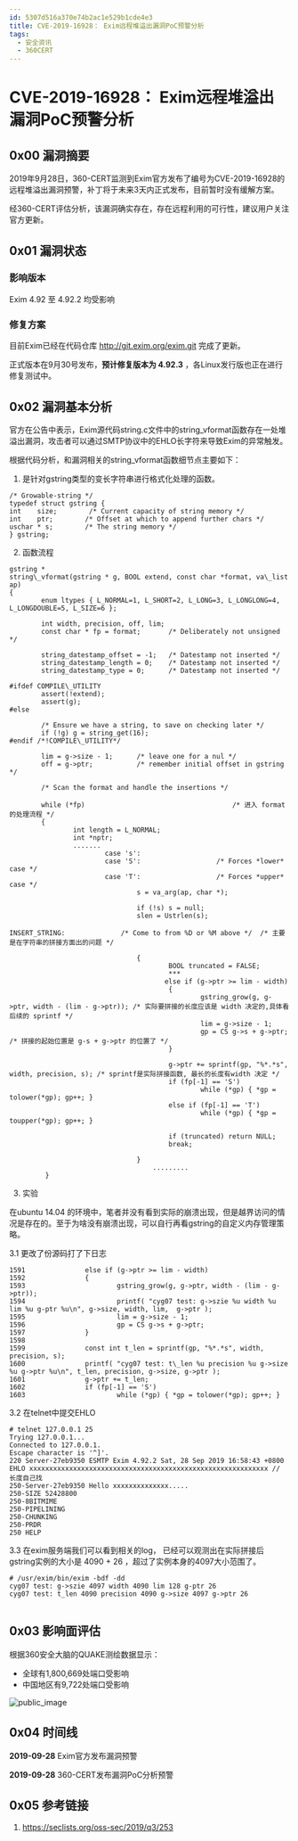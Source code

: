 ```yaml
---
id: 5307d516a370e74b2ac1e529b1cde4e3
title: CVE-2019-16928： Exim远程堆溢出漏洞PoC预警分析
tags: 
  - 安全资讯
  - 360CERT
---
```


# CVE-2019-16928： Exim远程堆溢出漏洞PoC预警分析

0x00 漏洞摘要
---------


2019年9月28日，360-CERT监测到Exim官方发布了编号为CVE-2019-16928的远程堆溢出漏洞预警，补丁将于未来3天内正式发布，目前暂时没有缓解方案。


经360-CERT评估分析，该漏洞确实存在，存在远程利用的可行性，建议用户关注官方更新。


0x01 漏洞状态
---------


### 影响版本


Exim 4.92 至 4.92.2 均受影响


### 修复方案


目前Exim已经在代码仓库 <http://git.exim.org/exim.git> 完成了更新。


正式版本在9月30号发布，**预计修复版本为 4.92.3** ，各Linux发行版也正在进行修复测试中。


0x02 漏洞基本分析
-----------


官方在公告中表示，Exim源代码string.c文件中的string\_vformat函数存在一处堆溢出漏洞，攻击者可以通过SMTP协议中的EHLO长字符来导致Exim的异常触发。


根据代码分析，和漏洞相关的string\_vformat函数细节点主要如下：


1. 是针对gstring类型的变长字符串进行格式化处理的函数。
```
/* Growable-string */
typedef struct gstring {
int    size;        /* Current capacity of string memory */
int    ptr;        /* Offset at which to append further chars */
uschar * s;        /* The string memory */
} gstring;

```
2. 函数流程



```
gstring *
string\_vformat(gstring * g, BOOL extend, const char *format, va\_list ap)
{
        enum ltypes { L_NORMAL=1, L_SHORT=2, L_LONG=3, L_LONGLONG=4, L_LONGDOUBLE=5, L_SIZE=6 };

        int width, precision, off, lim;
        const char * fp = format;       /* Deliberately not unsigned */

        string_datestamp_offset = -1;   /* Datestamp not inserted */
        string_datestamp_length = 0;    /* Datestamp not inserted */
        string_datestamp_type = 0;      /* Datestamp not inserted */

#ifdef COMPILE\_UTILITY
        assert(!extend);
        assert(g);
#else

        /* Ensure we have a string, to save on checking later */
        if (!g) g = string_get(16);
#endif /*!COMPILE\_UTILITY*/

        lim = g->size - 1;      /* leave one for a nul */
        off = g->ptr;           /* remember initial offset in gstring */

        /* Scan the format and handle the insertions */

        while (*fp)                                     /* 进入 format 的处理流程 */
        {
                int length = L_NORMAL;
                int *nptr;
                .......
                        case 's':
                        case 'S':                   /* Forces *lower* case */
                        case 'T':                   /* Forces *upper* case */
                                s = va_arg(ap, char *);

                                if (!s) s = null;
                                slen = Ustrlen(s);

INSERT_STRING:              /* Come to from %D or %M above */  /* 主要是在字符串的拼接方面出的问题 */

                                {
                                        BOOL truncated = FALSE;
                                        ***
                                       else if (g->ptr >= lim - width)
                                        {
                                                gstring_grow(g, g->ptr, width - (lim - g->ptr)); /* 实际要拼接的长度应该是 width 决定的,具体看后续的 sprintf */
                                                lim = g->size - 1;
                                                gp = CS g->s + g->ptr;                          /* 拼接的起始位置是 g-s + g->ptr 的位置了 */
                                        }

                                        g->ptr += sprintf(gp, "%*.*s", width, precision, s); /* sprintf是实际拼接函数, 最长的长度有width 决定 */
                                        if (fp[-1] == 'S')
                                                while (*gp) { *gp = tolower(*gp); gp++; }
                                        else if (fp[-1] == 'T')
                                                while (*gp) { *gp = toupper(*gp); gp++; }

                                        if (truncated) return NULL;
                                        break;

                                }  
                                    .........
         }

```
3. 实验


在ubuntu 14.04 的环境中，笔者并没有看到实际的崩溃出现，但是越界访问的情况是存在的。至于为啥没有崩溃出现，可以自行再看gstring的自定义内存管理策略。


3.1 更改了份源码打了下日志



```
1591               else if (g->ptr >= lim - width)
1592               {
1593                       gstring_grow(g, g->ptr, width - (lim - g->ptr));
1594                       printf( "cyg07 test: g->szie %u width %u lim %u g-ptr %u\n", g->size, width, lim,  g->ptr );
1595                       lim = g->size - 1;
1596                       gp = CS g->s + g->ptr;
1597               }
1598 
1599               const int t_len = sprintf(gp, "%*.*s", width, precision, s);
1600               printf( "cyg07 test: t\_len %u precision %u g->size %u g->ptr %u\n", t_len, precision, g->size, g->ptr );
1601               g->ptr += t_len;
1602               if (fp[-1] == 'S')
1603                       while (*gp) { *gp = tolower(*gp); gp++; }

```
3.2 在telnet中提交EHLO



```
# telnet 127.0.0.1 25
Trying 127.0.0.1...
Connected to 127.0.0.1.
Escape character is '^]'.
220 Server-27eb9350 ESMTP Exim 4.92.2 Sat, 28 Sep 2019 16:58:43 +0800
EHLO xxxxxxxxxxxxxxxxxxxxxxxxxxxxxxxxxxxxxxxxxxxxxxxxxxxxxxxxxxxx // 长度自己找
250-Server-27eb9350 Hello xxxxxxxxxxxxxx.....
250-SIZE 52428800
250-8BITMIME
250-PIPELINING
250-CHUNKING
250-PRDR
250 HELP

```
3.3 在exim服务端我们可以看到相关的log， 已经可以观测出在实际拼接后gstring实例的大小是 4090 + 26 ，超过了实例本身的4097大小范围了。



```
# /usr/exim/bin/exim -bdf -dd
cyg07 test: g->szie 4097 width 4090 lim 128 g-ptr 26
cyg07 test: t_len 4090 precision 4090 g->size 4097 g->ptr 26


```
0x03 影响面评估
----------


根据360安全大脑的QUAKE测绘数据显示：


* 全球有1,800,669处端口受影响
* 中国地区有9,722处端口受影响


![public_image](https://p403.ssl.qhimgs4.com/t013490f7ef67f308b7.png)


0x04 时间线
--------


**2019-09-28** Exim官方发布漏洞预警


**2019-09-28** 360-CERT发布漏洞PoC分析预警


0x05 参考链接
---------


1. <https://seclists.org/oss-sec/2019/q3/253>


